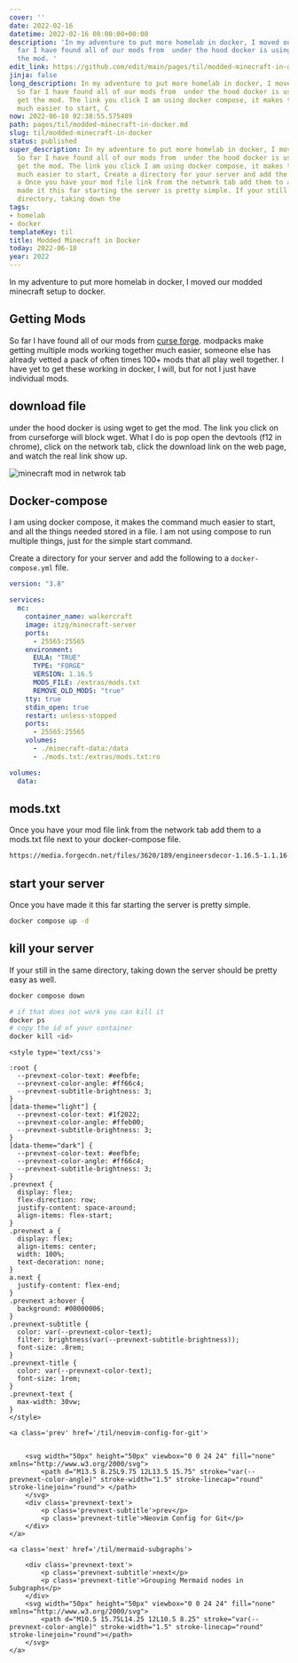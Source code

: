 ```yaml
---
cover: ''
date: 2022-02-16
datetime: 2022-02-16 00:00:00+00:00
description: 'In my adventure to put more homelab in docker, I moved our modded So
  far I have found all of our mods from  under the hood docker is using wget to get
  the mod. '
edit_link: https://github.com/edit/main/pages/til/modded-minecraft-in-docker.md
jinja: false
long_description: In my adventure to put more homelab in docker, I moved our modded
  So far I have found all of our mods from  under the hood docker is using wget to
  get the mod. The link you click I am using docker compose, it makes the command
  much easier to start, C
now: 2022-06-10 02:38:55.575489
path: pages/til/modded-minecraft-in-docker.md
slug: til/modded-minecraft-in-docker
status: published
super_description: In my adventure to put more homelab in docker, I moved our modded
  So far I have found all of our mods from  under the hood docker is using wget to
  get the mod. The link you click I am using docker compose, it makes the command
  much easier to start, Create a directory for your server and add the following to
  a Once you have your mod file link from the network tab add them to a Once you have
  made it this far starting the server is pretty simple. If your still in the same
  directory, taking down the
tags:
- homelab
- docker
templateKey: til
title: Modded Minecraft in Docker
today: 2022-06-10
year: 2022
---
```


In my adventure to put more homelab in docker, I moved our modded
minecraft setup to docker.

## Getting Mods

So far I have found all of our mods from [curse
forge](https://www.curseforge.com/minecraft/mc-mods).  modpacks make
getting multiple mods working together much easier, someone else has
already vetted a pack of often times 100+ mods that all play well
together.  I have yet to get these working in docker, I will, but for
not I just have individual mods.

## download file

under the hood docker is using wget to get the mod. The link you click
on from curseforge will block wget.  What I do is pop open the devtools
(f12 in chrome), click on the network tab, click the download link on
the web page, and watch the real link show up.


![minecraft mod in netwrok tab](https://images.waylonwalker.com/minecraft-mod-wget-file.png)

## Docker-compose

I am using docker compose, it makes the command much easier to start,
and all the things needed stored in a file.  I am not using compose to
run multiple things, just for the simple start command.

Create a directory for your server and add the following to a
`docker-compose.yml` file.

``` yaml
version: "3.8"

services:
  mc:
    container_name: walkercraft
    image: itzg/minecraft-server
    ports:
      - 25565:25565
    environment:
      EULA: "TRUE"
      TYPE: "FORGE"
      VERSION: 1.16.5
      MODS_FILE: /extras/mods.txt
      REMOVE_OLD_MODS: "true"
    tty: true
    stdin_open: true
    restart: unless-stopped
    ports:
      - 25565:25565
    volumes:
      - ./minecraft-data:/data
      - ./mods.txt:/extras/mods.txt:ro

volumes:
  data:
```

## mods.txt

Once you have your mod file link from the network tab add them to a
mods.txt file next to your docker-compose file.

``` txt
https://media.forgecdn.net/files/3620/189/engineersdecor-1.16.5-1.1.16.jar
```

## start your server

Once you have made it this far starting the server is pretty simple.

``` bash
docker compose up -d
```

## kill your server

If your still in the same directory, taking down the server should be
pretty easy as well.

``` bash
docker compose down

# if that does not work you can kill it
docker ps
# copy the id of your container
docker kill <id>
```
<div class='prevnext'>

    <style type='text/css'>

    :root {
      --prevnext-color-text: #eefbfe;
      --prevnext-color-angle: #ff66c4;
      --prevnext-subtitle-brightness: 3;
    }
    [data-theme="light"] {
      --prevnext-color-text: #1f2022;
      --prevnext-color-angle: #ffeb00;
      --prevnext-subtitle-brightness: 3;
    }
    [data-theme="dark"] {
      --prevnext-color-text: #eefbfe;
      --prevnext-color-angle: #ff66c4;
      --prevnext-subtitle-brightness: 3;
    }
    .prevnext {
      display: flex;
      flex-direction: row;
      justify-content: space-around;
      align-items: flex-start;
    }
    .prevnext a {
      display: flex;
      align-items: center;
      width: 100%;
      text-decoration: none;
    }
    a.next {
      justify-content: flex-end;
    }
    .prevnext a:hover {
      background: #00000006;
    }
    .prevnext-subtitle {
      color: var(--prevnext-color-text);
      filter: brightness(var(--prevnext-subtitle-brightness));
      font-size: .8rem;
    }
    .prevnext-title {
      color: var(--prevnext-color-text);
      font-size: 1rem;
    }
    .prevnext-text {
      max-width: 30vw;
    }
    </style>
    
    <a class='prev' href='/til/neovim-config-for-git'>
    

        <svg width="50px" height="50px" viewbox="0 0 24 24" fill="none" xmlns="http://www.w3.org/2000/svg">
            <path d="M13.5 8.25L9.75 12L13.5 15.75" stroke="var(--prevnext-color-angle)" stroke-width="1.5" stroke-linecap="round" stroke-linejoin="round"> </path>
        </svg>
        <div class='prevnext-text'>
            <p class='prevnext-subtitle'>prev</p>
            <p class='prevnext-title'>Neovim Config for Git</p>
        </div>
    </a>
    
    <a class='next' href='/til/mermaid-subgraphs'>
    
        <div class='prevnext-text'>
            <p class='prevnext-subtitle'>next</p>
            <p class='prevnext-title'>Grouping Mermaid nodes in Subgraphs</p>
        </div>
        <svg width="50px" height="50px" viewbox="0 0 24 24" fill="none" xmlns="http://www.w3.org/2000/svg">
            <path d="M10.5 15.75L14.25 12L10.5 8.25" stroke="var(--prevnext-color-angle)" stroke-width="1.5" stroke-linecap="round" stroke-linejoin="round"></path>
        </svg>
    </a>
  </div>